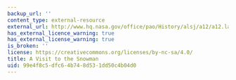 ```yaml
---
backup_url: ''
content_type: external-resource
external_url: http://www.hq.nasa.gov/office/pao/History/alsj/a12/a12.landing.html
has_external_licence_warning: true
has_external_license_warning: true
is_broken: ''
license: https://creativecommons.org/licenses/by-nc-sa/4.0/
title: A Visit to the Snowman
uid: 99e4f8c5-dfc6-4b74-8d53-1dd50c4b04d0
---
```

